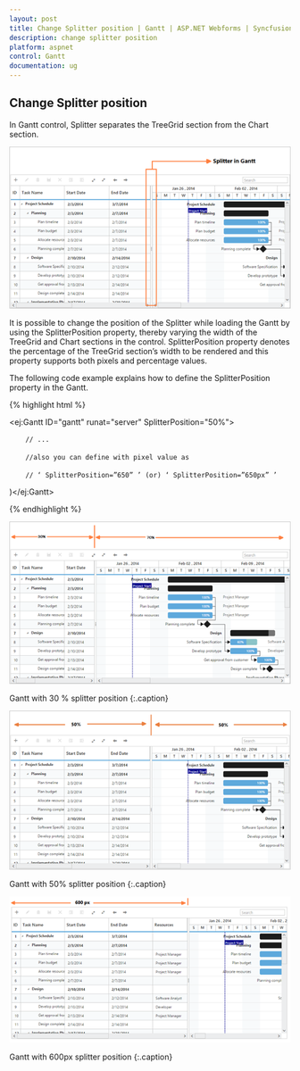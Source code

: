 ```yaml
---
layout: post
title: Change Splitter position | Gantt | ASP.NET Webforms | Syncfusion
description: change splitter position
platform: aspnet
control: Gantt
documentation: ug
---
```


## Change Splitter position

In Gantt control, Splitter separates the TreeGrid section from the Chart section. 

 ![C:/Users/labuser/Desktop/splitter.png](Change-Splitter-position_images/Change-Splitter-position_img1.png) 



It is possible to change the position of the Splitter while loading the Gantt by using the SplitterPosition property, thereby varying the width of the TreeGrid and Chart sections in the control.  SplitterPosition property denotes the percentage of the TreeGrid section’s width to be rendered and this property supports both pixels and percentage values.

The following code example explains how to define the SplitterPosition property in the Gantt.





{% highlight html %}



<ej:Gantt ID="gantt" runat="server" SplitterPosition="50%">

        // ...

        //also you can define with pixel value as 

        // ‘ SplitterPosition=”650” ’ (or) ‘ SplitterPosition=”650px” ’

)</ej:Gantt>



{% endhighlight %}



![](Change-Splitter-position_images/Change-Splitter-position_img2.png) 


Gantt with 30 % splitter position
{:.caption}




![](Change-Splitter-position_images/Change-Splitter-position_img3.png) 

Gantt with 50% splitter position
{:.caption}

![](Change-Splitter-position_images/Change-Splitter-position_img4.png)

Gantt with 600px splitter position
{:.caption}



